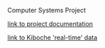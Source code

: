 Computer Systems Project

[link to project documentation]()

[link to Kiboche 'real-time' data](https://colab.research.google.com/drive/1eLzl6sPXAiUuNLhWkPMxFJgJbLa70__4#scroll=HP6WpW1YsUI)